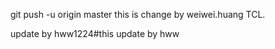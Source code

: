 git push -u origin master
this is change by weiwei.huang TCL.

update by hww1224#this update by hww

